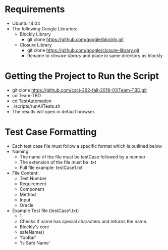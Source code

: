# Requirements
- Ubuntu 14.04
- The following Google Libraries:
    - Blockly Library
        - git clone https://github.com/google/blockly.git
    - Closure Library 
        - git clone https://github.com/google/closure-library.git
        - Rename to <i>closure-library</i> and place in same directory as blockly

# Getting the Project to Run the Script
- git clone https://github.com/csci-362-fall-2018-01/Team-TBD.git
- cd Team-TBD
- cd TestAutomation
- ./scripts/runAllTests.sh
- The results will open in default browser. 

# Test Case Formatting
- Each test case file must follow a specific format which is outlined below
- Naming:
    - The name of the file must be testCase followed by a number
    - The extension of the file must be .txt
    - Full file example: testCase1.txt
- File Content:
    - Test Number
    - Requirement
    - Component
    - Method
    - Input
    - Oracle
- Example Test file (testCase1.txt)
    - 1
    - Checks if name has special characters and returns the name.
    - Blockly's core
    - safeName()
    - 'fooBar'
    - 'Is Safe Name'
